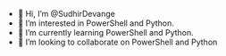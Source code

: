 - 👋 Hi, I’m @SudhirDevange
- 👀 I’m interested in PowerShell and Python.
- 🌱 I’m currently learning PowerShell and Python.
- 💞️ I’m looking to collaborate on PowerShell and Python

<!---
SudhirDevange/SudhirDevange is a ✨ special ✨ repository because its `README.md` (this file) appears on your GitHub profile.
You can click the Preview link to take a look at your changes.
--->
